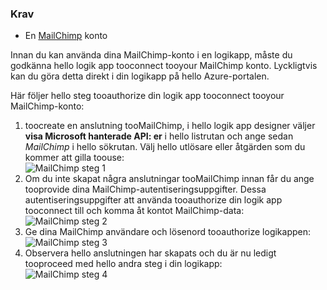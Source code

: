 ### <a name="prerequisites"></a>Krav
* En [MailChimp](https://www.MailChimp.com/) konto 

Innan du kan använda dina MailChimp-konto i en logikapp, måste du godkänna hello logik app tooconnect tooyour MailChimp konto. Lyckligtvis kan du göra detta direkt i din logikapp på hello Azure-portalen. 

Här följer hello steg tooauthorize din logik app tooconnect tooyour MailChimp-konto:

1. toocreate en anslutning tooMailChimp, i hello logik app designer väljer **visa Microsoft hanterade API: er** i hello listrutan och ange sedan *MailChimp* i hello sökrutan. Välj hello utlösare eller åtgärden som du kommer att gilla toouse:  
   ![MailChimp steg 1](./media/connectors-create-api-mailchimp/mailchimp-1.png)
2. Om du inte skapat några anslutningar tooMailChimp innan får du ange tooprovide dina MailChimp-autentiseringsuppgifter. Dessa autentiseringsuppgifter att använda tooauthorize din logik app tooconnect till och komma åt kontot MailChimp-data:  
   ![MailChimp steg 2](./media/connectors-create-api-mailchimp/mailchimp-2.png)
3. Ge dina MailChimp användare och lösenord tooauthorize logikappen:  
   ![MailChimp steg 3](./media/connectors-create-api-mailchimp/mailchimp-3.png)   
4. Observera hello anslutningen har skapats och du är nu ledigt tooproceed med hello andra steg i din logikapp:  
   ![MailChimp steg 4](./media/connectors-create-api-mailchimp/mailchimp-4.png)

